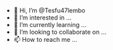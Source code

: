 - 👋 Hi, I’m @Tesfu47lembo
- 👀 I’m interested in ...
- 🌱 I’m currently learning ...
- 💞️ I’m looking to collaborate on ...
- 📫 How to reach me ...

<!---
Tesfu47lembo/Tesfu47lembo is a ✨ special ✨ repository because its `README.md` (this file) appears on your GitHub profile.
You can click the Preview link to take a look at your changes.
--->
